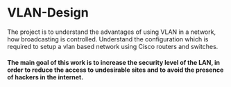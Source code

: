 # VLAN-Design
The project is to understand the advantages of using VLAN in a network, how broadcasting is controlled. Understand the configuration which is required to setup a vlan based network using Cisco routers and switches.
#### The main goal of this work is  to increase the security level of the LAN, in order to reduce the access to undesirable sites and to avoid the presence of hackers in the internet.
